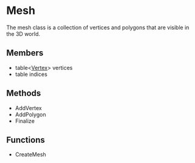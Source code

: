 # Mesh #
The mesh class is a collection of vertices and polygons that are visible in the 3D world.

## Members ##
- table<[Vertex](LUA_Vertex)\> vertices
- table<number> indices

## Methods ##
- AddVertex
- AddPolygon
- Finalize

## Functions ##
- CreateMesh